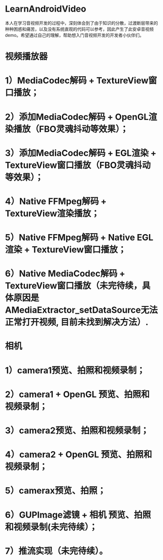 # LearnAndroidVideo
本人在学习音视频开发的过程中，深刻体会到了由于知识的分散，过渡断层带来的种种困惑和痛苦，以及没有系统直观的代码可以参考，因此产生了此安卓音视频demo。希望通过自己的理解，帮助想入门音视频开发的开发者小伙伴们。


# 视频播放器
  # 1）MediaCodec解码 + TextureView窗口播放；
  # 2）添加MediaCodec解码 + OpenGL渲染播放（FBO灵魂抖动等效果）；
  # 3）添加MediaCodec解码 + EGL渲染 + TextureView窗口播放（FBO灵魂抖动等效果）；
  # 4）Native FFMpeg解码 + TextureView渲染播放；
  # 5）Native FFMpeg解码 + Native EGL渲染 + TextureView窗口播放；
  # 6）Native MediaCodec解码 + TextureView窗口播放（未完待续，具体原因是AMediaExtractor_setDataSource无法正常打开视频, 目前未找到解决方法）.


# 相机
  # 1）camera1预览、拍照和视频录制；
  # 2）camera1 + OpenGL 预览、拍照和视频录制；
  # 3）camera2预览、拍照和视频录制；
  # 4）camera2 + OpenGL 预览、拍照和视频录制；
  # 5）camerax预览、拍照；
  # 6）GUPImage滤镜 + 相机 预览、拍照和视频录制(未完待续）；
  # 7）推流实现（未完待续）。
